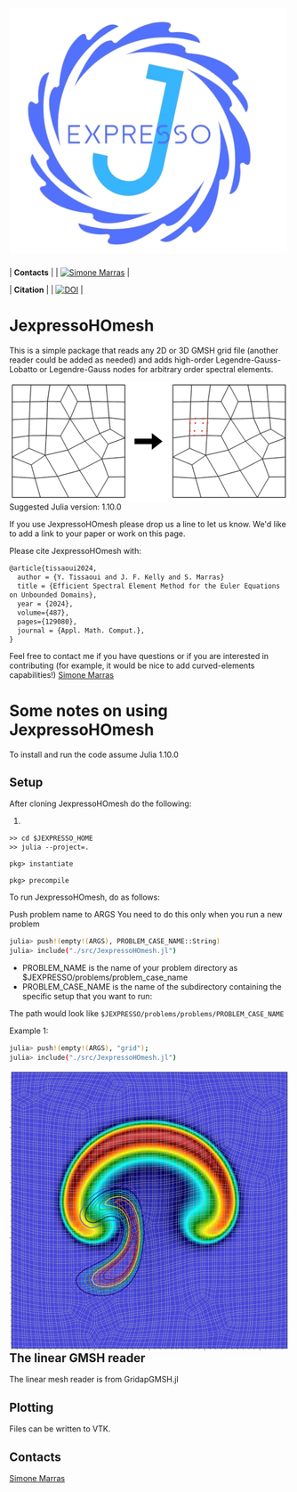 # <img src="https://github.com/smarras79/JexpressoHOmesh/blob/master/assets/logo-ext2.png" width="500" title="JexpressoOHmesh">

| **Contacts**  |
| [![Simone Marras](https://img.shields.io/badge/Simone%20Marras-smarras%40njit.edu-8e7cc3)](mailto:smarras@njit.edu) |

| **Citation** |
| [![DOI](https://www.sciencedirect.com/science/article/pii/S0096300324005411?via%3Dihub)](https://doi.org/10.1016/j.amc.2024.129080) |

# JexpressoHOmesh
This is a simple package that reads any 2D or 3D GMSH grid file (another reader could be added as needed) and adds high-order Legendre-Gauss-Lobatto or Legendre-Gauss nodes for arbitrary order spectral elements.

<img src="assets/linearToHO.png"
     alt="Markdown icon"
     style="float: left; margin-right: 5px;" />

Suggested Julia version: 1.10.0

If you use JexpressoHOmesh please drop us a line to let us know. We'd like to add a link to your paper or work on this page.

Please cite JexpressoHOmesh with:

```
@article{tissaoui2024,
  author = {Y. Tissaoui and J. F. Kelly and S. Marras}
  title = {Efficient Spectral Element Method for the Euler Equations on Unbounded Domains},
  year = {2024},
  volume={487},
  pages={129080}, 
  journal = {Appl. Math. Comput.},
}
```

Feel free to contact me if you have questions or if you are interested in contributing (for example, it would be nice to add curved-elements capabilities!)
[Simone Marras](mailto:smarras@njit.edu)


# Some notes on using JexpressoHOmesh

To install and run the code assume Julia 1.10.0

## Setup 

After cloning JexpressoHOmesh do the following:

1.
```bashx
>> cd $JEXPRESSO_HOME
>> julia --project=.
```

```
pkg> instantiate
```
```
pkg> precompile
```


To run JexpressoHOmesh, do as follows:

Push problem name to ARGS
You need to do this only when you run a new problem
```bash
julia> push!(empty!(ARGS), PROBLEM_CASE_NAME::String)
julia> include("./src/JexpressoHOmesh.jl")
```

* PROBLEM_NAME is the name of your problem directory as $JEXPRESSO/problems/problem_case_name
* PROBLEM_CASE_NAME is the name of the subdirectory containing the specific setup that you want to run: 

The path would look like 
```$JEXPRESSO/problems/problems/PROBLEM_CASE_NAME```

Example 1:
```bash
julia> push!(empty!(ARGS), "grid");
julia> include("./src/JexpressoHOmesh.jl")
```

<img src="assets/thetaTracersMeshUnstr.png"
     alt="Markdown icon"
     style="float: left; margin-right: 5px;" />

## The linear GMSH reader
The linear mesh reader is from GridapGMSH.jl

## Plotting
Files can be written to VTK. 

## Contacts
[Simone Marras](mailto:smarras@njit.edu)
